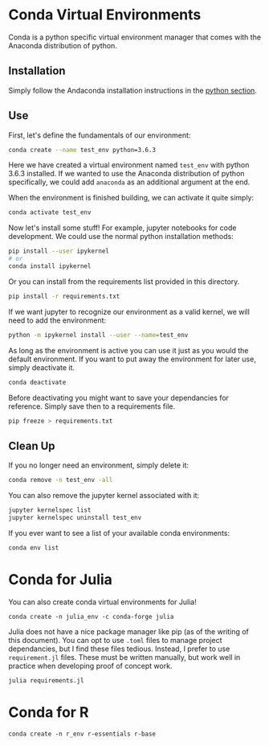 # Conda Virtual Environments

Conda is a python specific virtual environment manager that comes with the Anaconda distribution of python.

## Installation

Simply follow the Andaconda installation instructions in the [python section](../../Python/README.md).

## Use

First, let's define the fundamentals of our environment:

~~~Bash
conda create --name test_env python=3.6.3
~~~

Here we have created a virtual environment named `test_env` with python 3.6.3 installed. If we wanted to use the Anaconda distribution of python specifically, we could add `anaconda` as an additional argument at the end.

When the environment is finished building, we can activate it quite simply:

~~~Bash
conda activate test_env
~~~

Now let's install some stuff! For example, jupyter notebooks for code development. We could use the normal python installation methods:

~~~Bash
pip install --user ipykernel
# or
conda install ipykernel
~~~

Or you can install from the requirements list provided in this directory.

~~~Bash
pip install -r requirements.txt
~~~

If we want jupyter to recognize our environment as a valid kernel, we will need to add the environment:

~~~Bash
python -m ipykernel install --user --name=test_env
~~~

As long as the environment is active you can use it just as you would the default environment. If you want to put away the environment for later use, simply deactivate it.

~~~Bash
conda deactivate
~~~

Before deactivating you might want to save your dependancies for reference. Simply save then to a requirements file.

~~~Bash
pip freeze > requirements.txt
~~~

## Clean Up

If you no longer need an environment, simply delete it:

~~~Bash
conda remove -n test_env -all
~~~

You can also remove the jupyter kernel associated with it:

~~~Bash
jupyter kernelspec list
jupyter kernelspec uninstall test_env
~~~

If you ever want to see a list of your available conda environments:

```
conda env list
```

# Conda for Julia

You can also create conda virtual environments for Julia!

```
conda create -n julia_env -c conda-forge julia
```

Julia does not have a nice package manager like pip (as of the writing of this document). You can opt to use `.toml` files to manage project dependancies, but I find these files tedious. Instead, I prefer to use `requirement.jl` files. These must be written manually, but work well in practice when developing proof of concept work.

```
julia requirements.jl
```

# Conda for R

```
conda create -n r_env r-essentials r-base
```
